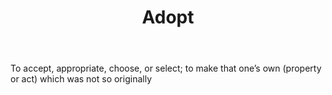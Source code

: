 ---
title: Adopt
letter: A
permalink: "/definitions/adopt.html"
body: To accept, appropriate, choose, or select; to make that one’s own (property
  or act) which was not so originally
published_at: '2018-07-07'
layout: post
---